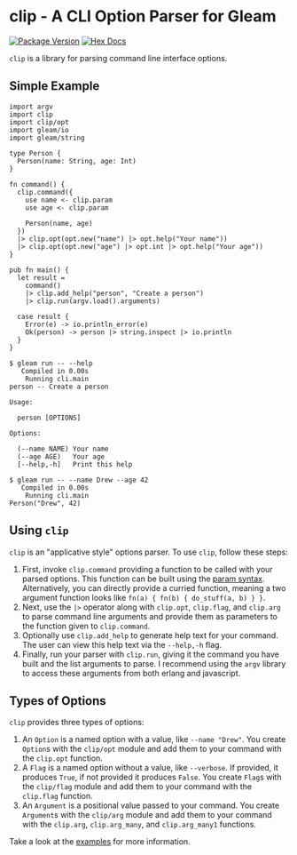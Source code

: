 # clip - A CLI Option Parser for Gleam

[![Package Version](https://img.shields.io/hexpm/v/clip)](https://hex.pm/packages/clip)
[![Hex Docs](https://img.shields.io/badge/hex-docs-ffaff3)](https://hexdocs.pm/clip/)

`clip` is a library for parsing command line interface options.

## Simple Example

```gleam
import argv
import clip
import clip/opt
import gleam/io
import gleam/string

type Person {
  Person(name: String, age: Int)
}

fn command() {
  clip.command({
    use name <- clip.param
    use age <- clip.param

    Person(name, age)
  })
  |> clip.opt(opt.new("name") |> opt.help("Your name"))
  |> clip.opt(opt.new("age") |> opt.int |> opt.help("Your age"))
}

pub fn main() {
  let result =
    command()
    |> clip.add_help("person", "Create a person")
    |> clip.run(argv.load().arguments)

  case result {
    Error(e) -> io.println_error(e)
    Ok(person) -> person |> string.inspect |> io.println
  }
}
```

```
$ gleam run -- --help
   Compiled in 0.00s
    Running cli.main
person -- Create a person

Usage:

  person [OPTIONS]

Options:

  (--name NAME) Your name
  (--age AGE)   Your age
  [--help,-h]   Print this help
```

```
$ gleam run -- --name Drew --age 42
   Compiled in 0.00s
    Running cli.main
Person("Drew", 42)
```

## Using `clip`

`clip` is an "applicative style" options parser. To use `clip`, follow these
steps:

1. First, invoke `clip.command` providing a function to be called with your
   parsed options. This function can be built using the
   [param syntax](https://github.com/drewolson/clip/tree/main/examples/param-syntax).
   Alternatively, you can directly provide a curried function, meaning a two argument
   function looks like `fn(a) { fn(b) { do_stuff(a, b) } }`.
2. Next, use the `|>` operator along with `clip.opt`, `clip.flag`, and
   `clip.arg` to parse command line arguments and provide them as parameters to
   the function given to `clip.command`.
3. Optionally use `clip.add_help` to generate help text for your command. The
   user can view this help text via the `--help,-h` flag.
4. Finally, run your parser with `clip.run`, giving it the command you have
   built and the list arguments to parse. I recommend using the `argv` library
   to access these arguments from both erlang and javascript.

## Types of Options

`clip` provides three types of options:

1. An `Option` is a named option with a value, like `--name "Drew"`. You create
   `Option`s with the `clip/opt` module and add them to your command with the
   `clip.opt` function.
2. A `Flag` is a named option without a value, like `--verbose`. If provided, it
   produces `True`, if not provided it produces `False`. You create `Flag`s with
   the `clip/flag` module and add them to your command with the `clip.flag`
   function.
3. An `Argument` is a positional value passed to your command. You create
   `Argument`s with the `clip/arg` module and add them to your command with the
   `clip.arg`, `clip.arg_many`, and `clip.arg_many1` functions.

Take a look at the
[examples](https://github.com/drewolson/clip/tree/main/examples) for more information.
